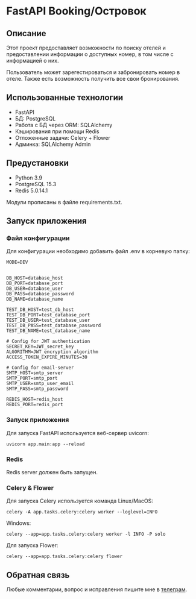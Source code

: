 # FastAPI Booking/Островок

## Описание
Этот проект предоставляет возможности по поиску отелей и предоставлении информации о доступных номер, в том числе с информацией о них.

Пользователь может зарегестироваться и забронировать номер в отеле. Также есть возможность получить все свои бронирования. 

## Использованные технологии
- FastAPI
- БД: PostgreSQL
- Работа с БД через ORM: SQLAlchemy
- Кэширования при помощи Redis
- Отложенные задачи: Celery + Flower
- Админка: SQLAlchemy Admin

## Предустановки
- Python 3.9
- PostgreSQL 15.3
- Redis 5.0.14.1 

Модули прописаны в файле requirements.txt.
## Запуск приложения

### Файл конфигурации
Для конфигурации необходимо добавить файл .env в корневую папку:
```
MODE=DEV


DB_HOST=database_host
DB_PORT=database_port
DB_USER=database_user
DB_PASS=database_password
DB_NAME=database_name

TEST_DB_HOST=test_db_host
TEST_DB_PORT=test_database_port
TEST_DB_USER=test_database_user
TEST_DB_PASS=test_database_password
TEST_DB_NAME=test_database_name

# Config for JWT authentication
SECRET_KEY=JWT_secret_key
ALGORITHM=JWT_encryption_algorithm
ACCESS_TOKEN_EXPIRE_MINUTES=30

# Config for email-server 
SMTP_HOST=smtp_server
SMTP_PORT=smtp_port
SMTP_USER=smtp_user_email
SMTP_PASS=smtp_password

REDIS_HOST=redis_host
REDIS_PORT=redis_port
```
### Запуск приложения
Для запуска FastAPI используется веб-сервер uvicorn:
```
uvicorn app.main:app --reload
```  
### Redis

Redis server должен быть запущен.
### Celery & Flower
Для запуска Celery используется команда
Linux/MacOS:
```
celery -A app.tasks.celery:celery worker --loglevel=INFO
```
Windows:
```
celery --app=app.tasks.celery:celery worker -l INFO -P solo
```

Для запуска Flower:
```
celery --app=app.tasks.celery:celery flower
``` 

## Обратная связь
Любые комментарии, вопрос и исправления пишите мне в [телеграм](https://t.me/Joann_D).